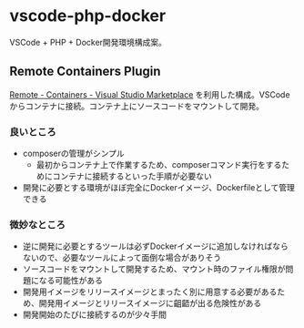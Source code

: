 # vscode-php-docker

VSCode + PHP + Docker開発環境構成案。

## Remote Containers Plugin

[Remote \- Containers \- Visual Studio Marketplace](https://marketplace.visualstudio.com/items?itemName=ms-vscode-remote.remote-containers) を利用した構成。VSCodeからコンテナに接続。コンテナ上にソースコードをマウントして開発。

### 良いところ

- composerの管理がシンプル
  - 最初からコンテナ上で作業するため、composerコマンド実行をするためにコンテナに接続するといった手順が必要ない
- 開発に必要とする環境がほぼ完全にDockerイメージ、Dockerfileとして管理できる

### 微妙なところ

- 逆に開発に必要とするツールは必ずDockerイメージに追加しなければならないので、必要なツールによって面倒な場合がありそう
- ソースコードをマウントして開発するため、マウント時のファイル権限が問題になる可能性がある
- 開発用イメージをリリースイメージとまったく別に用意する必要があるため、開発用イメージとリリースイメージに齟齬が出る危険性がある
- 開発開始のたびに接続するのが少々手間
